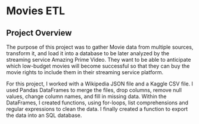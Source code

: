 # Movies ETL

## Project Overview 

The purpose of this project was to gather Movie data from multiple sources, transform it, and load it into a database to be later analyzed by the streaming service Amazing Prime Video. They want to be able to anticipate which low-budget movies will become successful so that they can buy the movie rights to include them in their streaming service platform.

For this project, I worked with a Wikipedia JSON file and a Kaggle CSV file. I used Pandas DataFrames to merge the files, drop columns, remove null values, change column names, and fill in missing data. Within the DataFrames, I created functions, using for-loops, list comprehensions and regular expressions to clean the data. I finally created a function to export the data into an SQL database.  
